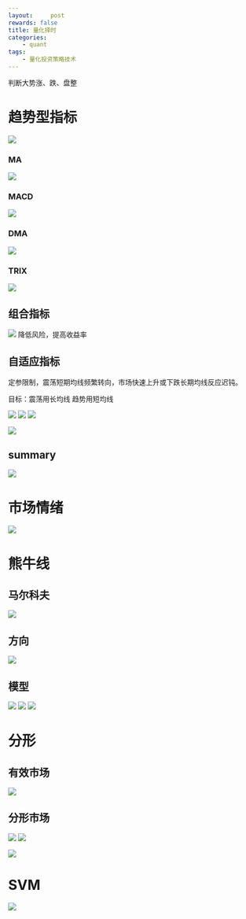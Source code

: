```yaml
---
layout:     post
rewards: false
title: 量化择时
categories:
    - quant
tags:
    - 量化投资策略技术
---
```


判断大势涨、跌、盘整

# 趋势型指标
![](https://ws3.sinaimg.cn/large/006tNc79gy1fziu3nxskgj31860eiagz.jpg)

### MA
![](https://ws3.sinaimg.cn/large/006tNc79gy1fziv0m75ayj31p40neaix.jpg)

### MACD
![](https://ws3.sinaimg.cn/large/006tNc79gy1fziv2bkg6sj31pw0pggxh.jpg)

### DMA
![](https://ws1.sinaimg.cn/large/006tNc79gy1fziv32zl8nj31o80oyk1g.jpg)

### TRIX
![](https://ws2.sinaimg.cn/large/006tNc79gy1fziv3tymt2j31oc0m6tht.jpg)

## 组合指标
![](https://ws4.sinaimg.cn/large/006tNc79gy1fziviicd1qj31ou0t6dx9.jpg)
降低风险，提高收益率

## 自适应指标
定参限制，震荡短期均线频繁转向，市场快速上升或下跌长期均线反应迟钝。

目标：震荡用长均线 趋势用短均线

![](https://ws4.sinaimg.cn/large/006tNc79gy1fzix6cvrdyj31790u07f8.jpg)
![](https://ws1.sinaimg.cn/large/006tNc79gy1fziwoo0uzuj31pk0da44k.jpg)
![](https://ws2.sinaimg.cn/large/006tNc79gy1fziwng7g3dj31ow0j0afc.jpg)

![](https://ws4.sinaimg.cn/large/006tNc79gy1fzix3afv5ij31s00lyti1.jpg)

## summary
![](https://ws3.sinaimg.cn/large/006tNc79gy1fzixttj87fj31es0e4q9m.jpg)

# 市场情绪

![](https://ws3.sinaimg.cn/large/006tNc79gy1fziy6yh0qnj31em0f4aey.jpg)


# 熊牛线

## 马尔科夫
![](https://ws4.sinaimg.cn/large/006tNc79gy1fzjuehbyslj31ey0h4453.jpg)

## 方向
![](https://ws3.sinaimg.cn/large/006tNc79gy1fzjuges6i1j30xz0u0tk6.jpg)

## 模型
![](https://ws1.sinaimg.cn/large/006tNc79gy1fzjumk2j0dj31fm0gkn39.jpg)
![](https://ws4.sinaimg.cn/large/006tNc79gy1fzjun7biupj31ac0q0dkf.jpg)
![](https://ws4.sinaimg.cn/large/006tNc79gy1fzjupkz5odj31dk0g20ye.jpg)

# 分形

## 有效市场
![](https://ws4.sinaimg.cn/large/006tNc79gy1fzjxgfzyzoj30x30u0dok.jpg)
## 分形市场
![](https://ws2.sinaimg.cn/large/006tNc79gy1fzjxl030wzj312k0ryk01.jpg)
![](https://ws2.sinaimg.cn/large/006tNc79gy1fzjxlhde1uj31ha06y0vp.jpg)

![](https://ws1.sinaimg.cn/large/006tNc79ly1fzjxwsb56wj30zn0u01ae.jpg)

# SVM

![](https://ws1.sinaimg.cn/large/006tNc79gy1fzkacrjqm9j31ik0cggq6.jpg)